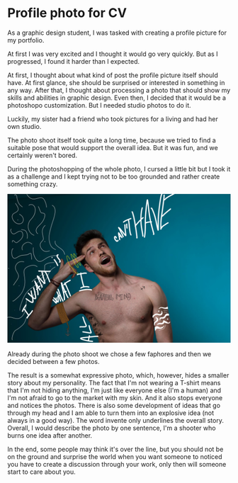 # Profile photo for CV


As a graphic design student, I was tasked with creating a profile picture for my portfolio. 

At first I was very excited and I thought it would go very quickly. But as I progressed, I found it harder than I expected.

At first, I thought about what kind of post the profile picture itself should have. At first glance, she should be surprised or interested in something in any way. After that, I thought about processing a photo that should show my skills and abilities in graphic design. Even then, I decided that it would be a photoshopo customization. But I needed studio photos to do it.

Luckily, my sister had a friend who took pictures for a living and had her own studio.

The photo shoot itself took quite a long time, because we tried to find a suitable pose that would support the overall idea. But it was fun, and we certainly weren't bored.

During the photoshopping of the whole photo, I cursed a little bit but I took it as a challenge and I kept trying not to be too grounded and rather create something crazy.

![try.jpg.](try.jpg)

Already during the photo shoot we chose a few faphores and then we decided between a few photos.

The result is a somewhat expressive photo, which, however, hides a smaller story about my personality. The fact that I'm not wearing a T-shirt means that I'm not hiding anything, I'm just like everyone else (I'm a human) and I'm not afraid to go to the market with my skin. And it also stops everyone and notices the photos. There is also some development of ideas that go through my head and I am able to turn them into an explosive idea (not always in a good way).
The word invente only underlines the overall story. Overall, I would describe the photo by one sentence, I'm a shooter who burns one idea after another.

In the end, some people may think it's over the line, but you should not be on the ground and surprise the world when you want someone to noticed you have to create a discussion through your work, only then will someone start to care about you.
